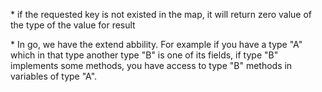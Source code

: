 \* if the requested key is not existed in the map, it will return zero value of the type of the value for result

\* In go, we have the extend abbility. For example if you have a type "A" which in that type another type "B" is one of its fields, if type "B" implements some methods, you have access to type "B" methods in variables of type "A".
